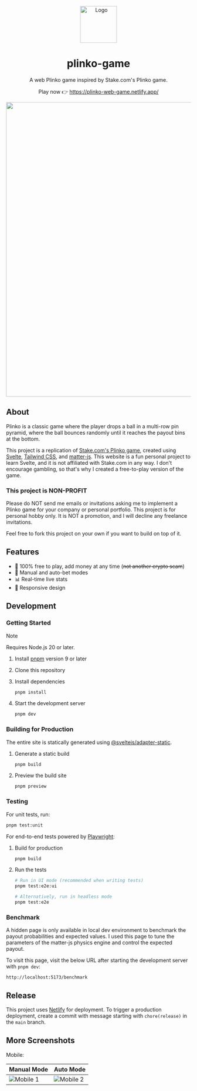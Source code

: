 <div align="center">
  <img src="./static/android-chrome-192x192.png" width="100" height="100" alt="Logo">
  <h1>plinko-game</h1>
  <p>A web Plinko game inspired by Stake.com's Plinko game.</p>
  <p>Play now 👉 <a href="https://plinko-web-game.netlify.app/" target="_blank" rel="noreferrer">https://plinko-web-game.netlify.app/</a></p>
  <img src="./screenshots/desktop-1.jpg" width="800">
</div>

## About

Plinko is a classic game where the player drops a ball in a multi-row pin pyramid, where the ball bounces randomly until it reaches the payout bins at the bottom.

This project is a replication of [Stake.com's Plinko game](https://stake.com/casino/games/plinko), created using [Svelte](https://svelte.dev/), [Tailwind CSS](https://tailwindcss.com/), and [matter-js](https://github.com/liabru/matter-js). This website is a fun personal project to learn Svelte, and it is not affiliated with Stake.com in any way. I don't encourage gambling, so that's why I created a free-to-play version of the game.

### This project is NON-PROFIT

Please do NOT send me emails or invitations asking me to implement a Plinko game for your company or personal portfolio. This project is for personal hobby only. It is NOT a promotion, and I will decline any freelance invitations.

Feel free to fork this project on your own if you want to build on top of it.

## Features

- 🤑 100% free to play, add money at any time (~~not another crypto scam~~)
- 🤖 Manual and auto-bet modes
- 📊 Real-time live stats
- 📱 Responsive design

## Development

### Getting Started

> [!NOTE]
> Requires Node.js 20 or later.

1. Install [pnpm](https://pnpm.io/installation) version 9 or later
2. Clone this repository
3. Install dependencies

   ```bash
   pnpm install
   ```

4. Start the development server

   ```bash
   pnpm dev
   ```

### Building for Production

The entire site is statically generated using [@sveltejs/adapter-static](https://github.com/sveltejs/kit/tree/main/packages/adapter-static).

1. Generate a static build

   ```bash
   pnpm build
   ```

2. Preview the build site

   ```bash
   pnpm preview
   ```

### Testing

For unit tests, run:

```bash
pnpm test:unit
```

For end-to-end tests powered by [Playwright](https://playwright.dev/):

1. Build for production

   ```bash
   pnpm build
   ```

2. Run the tests

   ```bash
   # Run in UI mode (recommended when writing tests)
   pnpm test:e2e:ui

   # Alternatively, run in headless mode
   pnpm test:e2e
   ```

### Benchmark

A hidden page is only available in local dev environment to benchmark the payout probabilities and expected values. I used this page to tune the parameters of the matter-js physics engine and control the expected payout.

To visit this page, visit the below URL after starting the development server with `pnpm dev`:

```
http://localhost:5173/benchmark
```

## Release

This project uses [Netlify](https://www.netlify.com/) for deployment. To trigger a production deployment, create a commit with message starting with `chore(release)` in the `main` branch.

## More Screenshots

Mobile:

| Manual Mode                             | Auto Mode                               |
| --------------------------------------- | --------------------------------------- |
| ![Mobile 1](./screenshots/mobile-1.jpg) | ![Mobile 2](./screenshots/mobile-2.jpg) |

